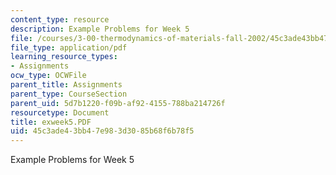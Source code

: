 ```yaml
---
content_type: resource
description: Example Problems for Week 5
file: /courses/3-00-thermodynamics-of-materials-fall-2002/45c3ade43bb47e983d3085b68f6b78f5_exweek5.PDF
file_type: application/pdf
learning_resource_types:
- Assignments
ocw_type: OCWFile
parent_title: Assignments
parent_type: CourseSection
parent_uid: 5d7b1220-f09b-af92-4155-788ba214726f
resourcetype: Document
title: exweek5.PDF
uid: 45c3ade4-3bb4-7e98-3d30-85b68f6b78f5
---
```

Example Problems for Week 5

